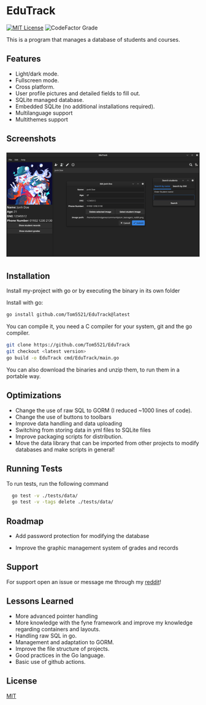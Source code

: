 
# EduTrack

[![MIT License](https://img.shields.io/badge/License-MIT-green.svg)](https://choosealicense.com/licenses/mit/)
![CodeFactor Grade](https://img.shields.io/codefactor/grade/github/Tom5521/EduTrack)

This is a program that manages a database of students and courses.

## Features

- Light/dark mode.
- Fullscreen mode.
- Cross platform.
- User profile pictures and detailed fields to fill out.
- SQLite managed database.
- Embedded SQLite (no additional installations required).
- Multilanguage support
- Multithemes support

## Screenshots

![App Screenshot](./screenshots/Screenshot3.png)

## Installation

Install my-project with go or by executing the binary in its own folder

Install with go:

```bash
go install github.com/Tom5521/EduTrack@latest
```

You can compile it, you need a C compiler for your system, git and the go compiler.

```bash
git clone https://github.com/Tom5521/EduTrack
git checkout <latest version>
go build -o EduTrack cmd/EduTrack/main.go
```

You can also download the binaries and unzip them, to run them in a portable way.

## Optimizations

- Change the use of raw SQL to GORM (I reduced ~1000 lines of code).
- Change the use of buttons to toolbars
- Improve data handling and data uploading
- Switching from storing data in yml files to SQLite files
- Improve packaging scripts for distribution.
- Move the data library that can be imported from other projects to modify databases and make scripts in general!

## Running Tests

To run tests, run the following command

```bash
  go test -v ./tests/data/
  go test -v -tags delete ./tests/data/
```

## Roadmap

- Add password protection for modifying the database

- Improve the graphic management system of grades and records

## Support

For support open an issue or message me through my [reddit](https://www.reddit.com/u/Sad-Technician3861)!

## Lessons Learned

- More advanced pointer handling
- More knowledge with the fyne framework and improve my knowledge regarding containers and layouts.
- Handling raw SQL in go.
- Management and adaptation to GORM.
- Improve the file structure of projects.
- Good practices in the Go language.
- Basic use of github actions.

## License

[MIT](https://choosealicense.com/licenses/mit/)
